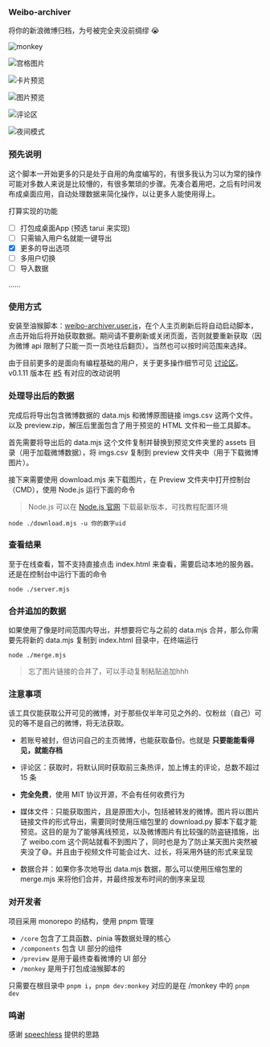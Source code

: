 ###  Weibo-archiver

将你的新浪微博归档，为号被完全夹没前绸缪 😭

![monkey](https://p.chilfish.top/v0.1.10.png)

![宫格图片](https://p.chilfish.top/v0.1.0.png)

![卡片预览](https://p.chilfish.top/v0.1.1.png)

![图片预览](https://p.chilfish.top/v0.1.2.png)

![评论区](https://p.chilfish.top/v0.1.3.png)

![夜间模式](https://p.chilfish.top/v0.1.6.png)

### 预先说明

这个脚本一开始更多的只是处于自用的角度编写的，有很多我认为习以为常的操作可能对多数人来说是比较懵的，有很多繁琐的步骤。先凑合着用吧，之后有时间发布成桌面应用，自动处理数据来简化操作，以让更多人能使用得上。

打算实现的功能

- [ ] 打包成桌面App (预选 tarui 来实现)
- [ ] 只需输入用户名就能一键导出
- [x] 更多的导出选项
- [ ] 多用户切换
- [ ] 导入数据

......

### 使用方式

安装至油猴脚本：[weibo-archiver.user.js][releases]，在个人主页刷新后将自动启动脚本，点击开始后将开始获取数据。期间请不要刷新或关闭页面，否则就要重新获取（因为微博 api 限制了只能一页一页地往后翻页）。当然也可以按时间范围来选择。

由于目前更多的是面向有编程基础的用户，关于更多操作细节可见 [讨论区]。v0.1.11 版本在 [#5] 有对应的改动说明

### 处理导出后的数据

完成后将导出包含微博数据的 data.mjs 和微博原图链接 imgs.csv 这两个文件。以及 preview.zip，解压后里面包含了用于预览的 HTML 文件和一些工具脚本。

首先需要将导出后的 data.mjs 这个文件复制并替换到预览文件夹里的 assets 目录（用于加载微博数据），将 imgs.csv 复制到 preview 文件夹中（用于下载微博图片）。

接下来需要使用 download.mjs 来下载图片，在 Preview 文件夹中打开控制台（CMD），使用 Node.js 运行下面的命令

> Node.js 可以在 [Node.js 官网] 下载最新版本，可找教程配置环境

```shell
node ./download.mjs -u 你的数字uid
```

### 查看结果

至于在线查看，暂不支持直接点击 index.html 来查看，需要启动本地的服务器。还是在控制台中运行下面的命令

```shell
node ./server.mjs
```

### 合并追加的数据

如果使用了像是时间范围内导出，并想要将它与之前的 data.mjs 合并，那么你需要先将新的 data.mjs 复制到 index.html 目录中，在终端运行

```shell
node ./merge.mjs
```

> 忘了图片链接的合并了，可以手动复制粘贴追加hhh

### 注意事项

该工具仅能获取公开可见的微博，对于那些仅半年可见之外的、仅粉丝（自己）可见的等不是自己的微博，将无法获取。

- 若账号被封，但访问自己的主页微博，也能获取备份。也就是 **只要能能看得见，就能存档**

- 评论区：获取时，将默认同时获取前三条热评，加上博主的评论，总数不超过 15 条

- **完全免费**，使用 MIT 协议开源，不会有任何收费行为

- 媒体文件：只能获取图片，且是原图大小，包括被转发的微博。图片将以图片链接文件的形式导出，需要同时使用压缩包里的 download.py 脚本下载才能预览。这目的是为了能够离线预览，以及微博图片有比较强的防盗链措施，出了 weibo.com 这个网站就看不到图片了，同时也是为了防止某天图片突然被夹没了😅。并且由于视频文件可能会过大、过长，将采用外链的形式来呈现

- 数据合并：如果你多次地导出 data.mjs 数据，那么可以使用压缩包里的 merge.mjs 来将他们合并，并最终按发布时间的倒序来呈现

### 对开发者

项目采用 monorepo 的结构，使用 pnpm 管理

- `/core` 包含了工具函数、pinia 等数据处理的核心
- `/components` 包含 UI 部分的组件
- `/preview` 是用于最终查看微博的 UI 部分
- `/monkey` 是用于打包成油猴脚本的

只需要在根目录中 `pnpm i`，`pnpm dev:monkey` 对应的是在 /monkey 中的 `pnpm dev`

### 鸣谢

感谢 [speechless] 提供的思路

[releases]: https://github.com/Chilfish/Weibo-archiver/releases/latest
[speechless]: https://github.com/meterscao/Speechless
[讨论区]: https://github.com/Chilfish/Weibo-archiver/issues/1
[#5]: https://github.com/Chilfish/Weibo-archiver/issues/5
[Node.js 官网]: https://nodejs.org/en/download
